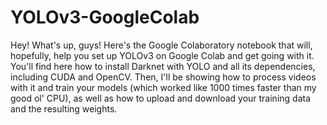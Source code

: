 # YOLOv3-GoogleColab
Hey! What's up, guys! Here's the Google Colaboratory notebook that will, hopefully, help you set up YOLOv3 on Google Colab and get going with it. You'll find here how to install Darknet with YOLO and all its dependencies, including CUDA and OpenCV. Then, I'll be showing how to process videos with it and train your models (which worked like 1000 times faster than my good ol' CPU), as well as how to upload and download your training data and the resulting weights.

